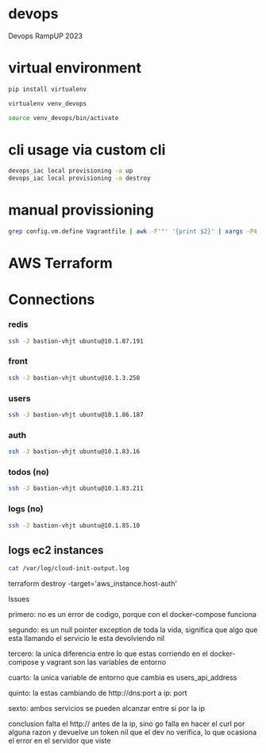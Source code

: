 # devops
Devops RampUP 2023

# virtual environment

```sh
pip install virtualenv
```

```sh
virtualenv venv_devops
```

```sh
source venv_devops/bin/activate
```

# cli usage via custom cli

```sh
devops_iac local provisioning -a up
devops_iac local provisioning -a destroy
```

# manual provissioning
```sh
grep config.vm.define Vagrantfile | awk -F'"' '{print $2}' | xargs -P4 -I {} vagrant up {}
```

# AWS Terraform

# Connections
### redis
```sh
ssh -J bastion-vhjt ubuntu@10.1.87.191
```

### front
```sh
ssh -J bastion-vhjt ubuntu@10.1.3.250
```

### users
```sh
ssh -J bastion-vhjt ubuntu@10.1.86.187
```

### auth
```sh
ssh -J bastion-vhjt ubuntu@10.1.83.16
```
### todos (no)
```sh
ssh -J bastion-vhjt ubuntu@10.1.83.211
```
### logs (no)
```sh
ssh -J bastion-vhjt ubuntu@10.1.85.10
```
## logs ec2 instances
```sh
cat /var/log/cloud-init-output.log
```


terraform destroy -target='aws_instance.host-auth'

Issues

primero: no es un error de codigo, porque con el docker-compose funciona

segundo: es un null pointer exception de toda la vida, significa que algo que esta llamando el servicio le esta devolviendo nil

tercero: la unica diferencia entre lo que estas corriendo en el docker-compose y vagrant son las variables de entorno

cuarto: la unica variable de entorno que cambia es users_api_address

quinto: la estas cambiando de http://dns:port a ip: port

sexto: ambos servicios se pueden alcanzar entre si por la ip

conclusion falta el http:// antes de la ip, sino go falla en hacer el curl por alguna razon y devuelve un token nil que el dev no verifica, lo que ocasiona el error en el servidor que viste
